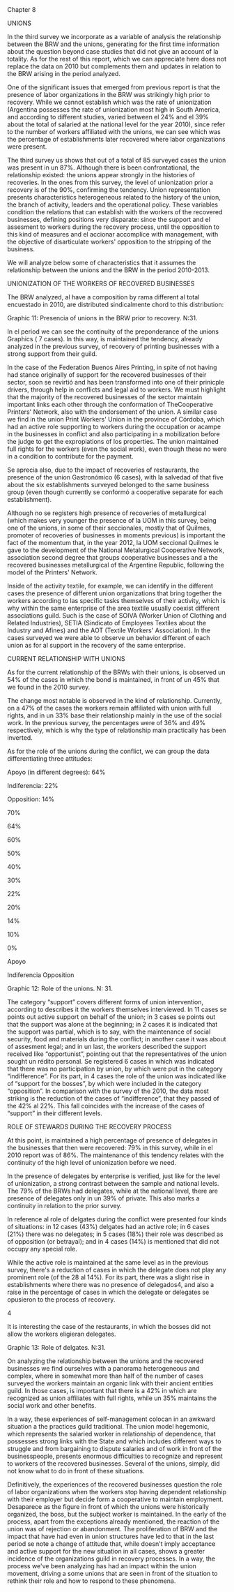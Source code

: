 ## <!-- Capítulo 8 -->
Chapter 8

<!-- SINDICATOS -->
UNIONS

<!-- En el tercer relevamiento incorporamos como variable de análisis la relación entre las ERT y los sindicatos, generando por primera vez información sobre la cuestión más allá de estudios de caso que no daban cuenta de la totalidad. Como para el resto de este informe, lo que podemos apreciar acá no reemplaza los datos de 2010 sino que los complementa y actualiza en relación a las ERT surgidas en el período analizado. -->
In the third survey we incorporate as a variable of analysis the relationship between the BRW and the unions, generating for the first time information about the question beyond case studies that did not give an account of la totality. As for the rest of this report, which we can appreciate here does not replace the data on 2010 but complements them and updates in relation to the BRW arising in the period analyzed.

<!-- Una de las cuestiones significativas que surgían del informe anterior es que la presencia de las organizaciones sindicales en las ERT era llamativamente alta antes de la recuperación. Si bien no podemos establecer cuál era la tasa de sindicalización (Argentina posee la tasa de sindicalización más elevada en Sudamérica, y según diferentes estudios, varía entre el 24% y el 39% sobre el total de asalariados a nivel nacional para el año 2010), pues refieren al número de trabajadores afiliados a los sindicatos, sí podemos ver cuál era el porcentaje de establecimientos luego recuperados donde las organizaciones sindicales estaban presentes. -->
One of the significant issues that emerged from previous report is that the presence of labor organizations in the BRW was strikingly high prior to recovery. While we cannot establish which was the rate of unionization (Argentina possesses the rate of unionization most high in South America, and according to different studies, varied between el 24% and el 39% about the total of salaried at the national level for the year 2010), since refer to the number of workers affiliated with the unions, we can see which was the percentage of establishments later recovered where labor organizations were present.

<!-- El tercer relevamiento nos muestra que sobre un total de 85 casos encuestados el sindicato estaba presente en un 87%. Aunque haya sido conflictiva, la relación existió: los sindicatos aparecen fuertemente en las historias de las recuperaciones. En las de este relevamiento, el nivel de sindicalización previo a la recuperación es del 90%, confirmando la tendencia. La representación sindical presenta características heterogéneas relacionadas con la historia del sindicato, la rama de actividad, los liderazgos y la política de conducción. Estas variables condicionan las relaciones que pueden establecer con los trabajadores de las empresas recuperadas, definiendo posturas muy dispares: desde el apoyo y el asesoramiento a los trabajadores durante el proceso de recuperación, hasta la oposición a este tipo de medidas y el accionar cómplice con el empresariado, con el objetivo de desarticular la oposición de los trabajadores al vaciamiento de la empresa. -->
The third survey us shows that out of a total of 85 surveyed cases the union was present in un 87%. Although there is been confrontational, the relationship existed: the unions appear strongly in the histories of recoveries. In the ones from this survey, the level of unionization prior a recovery is of the 90%, confirming the tendency. Union representation presents characteristics heterogeneous related to the history of the union, the branch of activity, leaders and the operational policy. These variables condition the relations that can establish with the workers of the recovered businesses, defining positions very disparate: since the support and el assesment to workers during the recovery process, until the opposition to this kind of measures and el accionar accomplice with management, with the objective of disarticulate workers' opposition to the stripping of the business.

<!-- Analizaremos a continuación algunas de las características que asume la relación entre los sindicatos y las ERT en el período 2010-2013. -->
We will analyze below some of characteristics that it assumes the relationship between the unions and the BRW in the period 2010-2013.

<!-- LA SINDICALIZACIÓN DE LOS TRABAJADORES DE LAS EMPRESAS RECUPERADAS -->
UNIONIZATION OF THE WORKERS OF RECOVERED BUSINESSES

<!-- Las ERT analizadas, al tener una composición por rama diferente al total encuestado en 2010, se distribuyen sindicalmente acorde a esta distribución: -->
The BRW analyzed, al have a composition by rama different al total encuestado in 2010, are distributed sindicalmente chord to this distribution:

<!-- Gráfico 11: Presencia de sindicatos en las ERT previos a la recuperación. N:31. -->
Graphic 11: Presencia of unions in the BRW prior to recovery. N:31.

<!-- En el período podemos ver la continuidad de la preponderancia de los sindicatos Gráficos ( 7 casos). De esta forma, se mantiene la tendencia, ya analizada en el relevamiento anterior, de recuperación de empresas gráficas con un fuerte apoyo de su gremio. -->
In el period we can see the continuity of the preponderance of the unions Graphics ( 7 cases). In this way, is maintained the tendency, already analyzed in the previous survey, of recovery of printing businesses with a strong support from their guild.

<!-- En el caso de la Federación Gráfica Bonaerense, a pesar de no haber tenido una postura originariamente de apoyo a las empresas recuperadas de su sector, prontamente se revirtió y se ha transformado en uno de sus principales impulsores, a través de la ayuda en los conflictos y el asesoramiento legal a los trabajadores. Debemos destacar que la mayoría de las empresas recuperadas del sector mantienen importantes vínculos entre sí a través de la conformación de la Red Gráfica Cooperativa, contando además con el aval del sindicato. Un caso similar hallamos en el sindicato Unión Obrera Gráfica en la provincia de Córdoba, que tuvo un rol activo apoyando a los trabajadores durante la ocupación o acampe en las empresas en conflicto y también participando en una movilización ante el juez para conseguir las expropiaciones de los inmuebles. El sindicato mantuvo plenos derechos para los trabajadores (incluso la obra social), a pesar de que estos no estaban en condiciones de aportar para la cuota. -->
In the case of the Federation Buenos Aires Printing, in spite of not having had stance originally of support for the recovered businesses of their sector, soon se revirtió and has been transformed into one of their prinicple drivers, through help in conflicts and legal aid to workers. We must highlight that the majority of the recovered businesses of the sector maintain important links each other through the conformation of TheCooperative Printers' Network, also with the endorsement of the union. A similar case we find in the union Print Workers' Union in the province of Córdoba, which had an active role supporting to workers during the occupation or acampe in the businesses in conflict and also participating in a mobilization before the judge to get the expropiations of los properties. The union maintained full rights for the workers (even the social work), even though these no were in a condition to contribute for the payment.

<!-- Se aprecia también, debido al impacto de las recuperaciones de restoranes, la presencia del sindicato Gastronómico (6 casos), con la salvedad de que cinco de los seis establecimientos relevados pertenecían a un mismo grupo empresario (aunque en la actualidad se conformó una cooperativa separada por cada establecimiento). -->
Se aprecia also, due to the impact of recoveries of restaurants, the presence of the union Gastronómico (6 cases), with la salvedad of that five about the six establishments surveyed belonged to the same business group (even though currently se conformó a cooperative separate for each establishment).

<!-- Aunque no se registra una alta presencia de recuperaciones de metalúrgicas (lo que hace muy menor la presencia de la UOM en este relevamiento, siendo uno de los sindicatos, en algunas de sus seccionales, mayoritariamente la de Quilmes, impulsor de las recuperaciones de empresas en momentos anteriores) es importante el hecho del impulso que, en el año 2012, la UOM seccional Quilmes le dio al desarrollo de la Red Metalúrgica Nacional Cooperativa, asociación de segundo grado que agrupa a las empresas cooperativas y a las empresas recuperadas metalúrgicas de la República Argentina, siguiendo el modelo de la Red Gráfica. -->
Although no se registers high presence of recoveries of metallurgical (which makes very younger the presence of la UOM in this survey, being one of the unions, in some of their seccionales, mostly that of Quilmes, promoter of recoveries of businesses in moments previous) is important the fact of the momentum that, in the year 2012, la UOM seccional Quilmes le gave to the development of the National Metalurgical Cooperative Network, association second degree that groups cooperative businesses and a the recovered businesses metallurgical of the Argentine Republic, following the model of the Printers' Network.

<!-- Dentro de la actividad textil, por ejemplo, podemos identificar en los distintos casos la presencia de distintas organizaciones sindicales que agrupan a los trabajadores según las tareas específicas propias de su actividad, por lo que dentro de la misma empresa del rubro textil suelen coexistir distintas asociaciones gremiales. Tal es el caso de SOIVA (Sindicato Obrero de la Industria del Vestido y Afines), SETIA (Sindicato de Empleados Textiles de la Industria y Afines) y la AOT (Asociación Obrera Textil). En los casos relevados pudimos observar un comportamiento distinto de cada sindicato en cuanto al apoyo en la recuperación de la misma empresa. -->
Inside of the activity textile, for example, we can identify in the different cases the presence of different union organizations that bring together the workers according to las specific tasks themselves of their activity, which is why within the same enterprise of the area textile usually coexist different associations guild. Such is the case of SOIVA (Worker Union of Clothing and Related Industries), SETIA (Sindicato of Employees Textiles about the Industry and Afines) and the AOT (Textile Workers' Association). In the cases surveyed we were able to observe un behavior different of each union as for al support in the recovery of the same enterprise.

<!-- RELACIÓN ACTUAL CON LOS SINDICATOS -->
CURRENT RELATIONSHIP WITH UNIONS

<!-- En cuanto a la relación actual de las ERT con sus sindicatos, se observa un 54% de los casos en los cuales el vínculo se mantiene, frente a un 45% que encontrábamos en el relevamiento de 2010. -->
As for the current relationship of the BRWs with their unions, is observed un 54% of the cases in which the bond is maintained, in front of un 45% that we found in the 2010 survey.

<!-- El cambio más notable se observa en el tipo de relación. Actualmente, en un 47% de los casos los trabajadores siguen afiliados al sindicato con plenos derechos, y en un 33% basan su relación principalmente en el uso de la obra social. En el relevamiento anterior, los porcentajes eran de 36% y 49% respectivamente, por lo que el tipo de relación principal prácticamente se ha invertido. -->
The change most notable is observed in the kind of relationship. Currently, on a 47% of the cases the workers remain affiliated with union with full rights, and in un 33% base their relationship mainly in the use of the social work. In the previous survey, the percentages were of 36% and 49% respectively, which is why the type of relationship main practically has been inverted.

<!-- En cuanto al rol de los sindicatos durante el conflicto, podemos agrupar los datos diferenciando tres actitudes: -->
As for the role of the unions during the conflict, we can group the data differentiating three attitudes:

<!-- Apoyo (en distintos grados): 64% -->
Apoyo (in different degrees): 64%

<!-- Indiferencia: 22% -->
Indiferencia: 22%

<!-- Oposición: 14% -->
Opposition: 14%

70%

64%

60%

50%

40%

30%

22%

20%

14%

10%

0%

<!-- Apoyo -->
Apoyo

<!-- Indiferencia Oposición -->
Indiferencia Opposition

<!-- Gráfico 12: Rol de los sindicatos. N: 31. -->
Graphic 12: Role of the unions. N: 31.

<!-- La categoría “apoyo” cubre distintas formas de intervención del sindicato, según lo describen los mismos trabajadores entrevistados. En 11 casos se señala un apoyo activo de parte del sindicato; en 3 casos se señala que el apoyo fue solo en un comienzo; en 2 casos se indica que el apoyo fue parcial, es decir, con el mantenimiento de seguridad social, comida y materiales durante el conflicto; en otro caso se trató de asesoramiento legal; y en un último, los trabajadores calificaron el apoyo recibido como “oportunista”, señalando que los representantes del sindicato buscaban un rédito personal. Se registraron 6 casos en los cuales se indicó que no hubo ninguna participación del sindicato, por lo cual se los insertó en la categoría “indiferencia”. Por su parte, en 4 casos el rol del sindicato fue indicado como de “apoyo a la patronal”, por lo cual se incluyeron en la categoría “oposición”. En comparación con el relevamiento del 2010, el dato más llamativo es la reducción de los casos de “indiferencia”, que pasaron del 42% al 22%. Esta caída coincide con el aumento de los casos de “apoyo” en sus diferentes niveles. -->
The category “support” covers different forms of union intervention, according to describes it the workers themselves interviewed. In 11 cases se points out active support on behalf of the union; in 3 cases se points out that the support was alone at the beginning; in 2 cases it is indicated that the support was partial, which is to say, with the maintenance of social security, food and materials during the conflict; in another case it was about of assesment legal; and in un last, the workers described the support received like “opportunist”, pointing out that the representatives of the union sought un rédito personal. Se registered 6 cases in which was indicated that there was no participation by union, by which were put in the category “indifference”. For its part, in 4 cases the role of the union was indicated like of “support for the bosses”, by which were included in the category “opposition”. In comparison with the survey of the 2010, the data most striking is the reduction of the cases of “indifference”, that they passed of the 42% al 22%. This fall coincides with the increase of the cases of “support” in their different levels.

<!-- ROL DE LOS DELEGADOS DURANTE EL PROCESO DE RECUPERACIÓN -->
ROLE OF STEWARDS DURING THE RECOVERY PROCESS

<!-- En este punto, se mantiene un alto porcentaje de presencia de delegados en las empresas que luego fueron recuperadas: 79% en este relevamiento, mientras que en el informe de 2010 era de 86%. El mantenimiento de esta tendencia se relaciona con la continuidad del alto grado de sindicalización que antes precisamos. -->
At this point, is maintained a high percentage of presence of delegates in the businesses that then were recovered: 79% in this survey, while in el 2010 report was of 86%. The maintenance of this tendency relates with the continuity of the high level of unionization before we need.

<!-- En la presencia de delegados por empresa se verifica, al igual que para el nivel de sindicalización, un alto contraste entre la muestra y los niveles nacionales. El 79% de las ERT tenía delegados, mientras que a nivel nacional, hay presencia de delegados solo en un 39% de los establecimientos privados. Esto también marca una continuidad en relación al relevamiento anterior. -->
In the presence of delegates by enterprise is verified, just like for the level of unionization, a strong contrast between the sample and national levels. The 79% of the BRWs had delegates, while at the national level, there are presence of delegates only in un 39% of private. This also marks a continuity in relation to the prior survey.

<!-- En referencia al rol de los delegados durante el conflicto se presentaron cuatro tipos de situaciones: en 12 casos (43%) los delegados tuvieron un rol activo; en 6 casos (21%) no había delegados; en 5 casos (18%) su rol fue calificado como de oposición (o traición); y en 4 casos (14%) se menciona que no ocuparon ningún rol especial. -->
In reference al role of delgates during the conflict were presented four kinds of situations: in 12 cases (43%) delgates had an active role; in 6 cases (21%) there was no delegates; in 5 cases (18%) their role was described as of opposition (or betrayal); and in 4 cases (14%) is mentioned that did not occupy any special role.

<!-- Mientras que el rol activo se mantiene en el mismo nivel que en el relevamiento anterior, hay una reducción de casos en los que el delegado no juega ningún papel destacado (del 28 al 14%). Por su parte, hubo un leve aumento en establecimientos donde no había presencia de delegados4, y también un aumento en el porcentaje de casos en los que el o los delegados se opusieron al proceso de recuperación. -->
While the active role is maintained at the same level as in the previous survey, there's a reduction of cases in which the delegate does not play any prominent role (of the 28 al 14%). For its part, there was a slight rise in establishments where there was no presence of delegados4, and also a raise in the percentage of cases in which the delegate or delegates se opusieron to the process of recovery.

4

<!-- Es interesante el caso de los restaurantes, en los cuales la patronal no dejaba que los trabajadores eligieran delegados. -->
It is interesting the case of the restaurants, in which the bosses did not allow the workers eligieran delegates.

<!-- Gráfico 13: Rol de los delegados. N:31. -->
Graphic 13: Role of delgates. N:31.

<!-- Al analizar la relación entre los sindicatos y las empresas recuperadas nos encontramos con un panorama heterogéneo y complejo, donde en algo más de la mitad de la cantidad de casos relevados los trabajadores mantienen un vínculo orgánico con sus antiguas entidades gremiales. En esos casos, es importante que hay un 42% en que son reconocidos como afiliados sindicales con plenos derechos, mientras que un 35% mantiene la obra social y otros beneficios. -->
On analyzing the relationship between the unions and the recovered businesses we find ourselves with a panorama heterogeneous and complex, where in somewhat more than half of the number of cases surveyed the workers maintain an organic link with their ancient entities guild. In those cases, is important that there is a 42% in which are recognized as union affiliates with full rights, while un 35% maintains the social work and other benefits.

<!-- De alguna manera, estas experiencias de autogestión colocan en una incómoda situación a las prácticas gremiales tradicionales. El modelo sindical hegemónico, que representa al trabajador asalariado en relación de dependencia, que posee fuertes vinculaciones con el Estado y que contempla distintas formas de lucha y de negociación para disputar condiciones salariales y de trabajo frente a los empresarios, presenta enormes dificultades para reconocer y representar a los trabajadores de las empresas recuperadas. Varios de los sindicatos, simplemente, no supieron qué hacer frente a estas situaciones. -->
In a way, these experiences of self-management colocan in an awkward situation a the practices guild traditional. The union model hegemonic, which represents the salaried worker in relationship of dependence, that possesses strong links with the State and which includes different ways to struggle and from bargaining to dispute salaries and of work in front of the businesspeople, presents enormous difficulties to recognize and represent to workers of the recovered businesses. Several of the unions, simply, did not know what to do in front of these situations.

<!-- En definitiva, las experiencias de las empresas recuperadas cuestionan el papel de las organizaciones sindicales cuando los trabajadores dejan de tener relación de dependencia con su empleador pero deciden formar una cooperativa para mantener el empleo. Desaparece as la figura frente a la cual los sindicatos se organizaron históricamente, el patrón, pero el sujeto trabajador se mantiene. En los comienzos del proceso, salvo las excepciones ya mencionadas, la reacción del sindicato era de rechazo o abandono. La proliferación de ERT y el impacto que han tenido incluso en las estructuras sindicales han llevado a que en el último período se note un cambio de actitud que, si bien no implica la aceptación y el apoyo activo a la nueva situación en todos los casos, muestra una incidencia mayor de las organizaciones gremiales en los procesos de recuperación. De alguna manera, el proceso que venimos analizando ha tenido un impacto dentro del movimiento sindical, impulsando a algunos sindicatos que se ven frente a la situación a repensar su papel y cómo responder frente a estos fenómenos. -->
Definitively, the experiences of the recovered businesses question the role of labor organizations when the workers stop having dependent relationship with their employer but decide form a cooperative to maintain employment. Desaparece as the figure in front of which the unions were historically organized, the boss, but the subject worker is maintained. In the early of the process, apart from the exceptions already mentioned, the reaction of the union was of rejection or abandonment. The proliferation of BRW and the impact that have had even in union structures have led to that in the last period se note a change of attitude that, while doesn't imply acceptance and active support for the new situation in all cases, shows a greater incidence of the organizations guild in recovery processes. In a way, the process we've been analyzing has had an impact within the union movement, driving a some unions that are seen in front of the situation to rethink their role and how to respond to these phenomena.